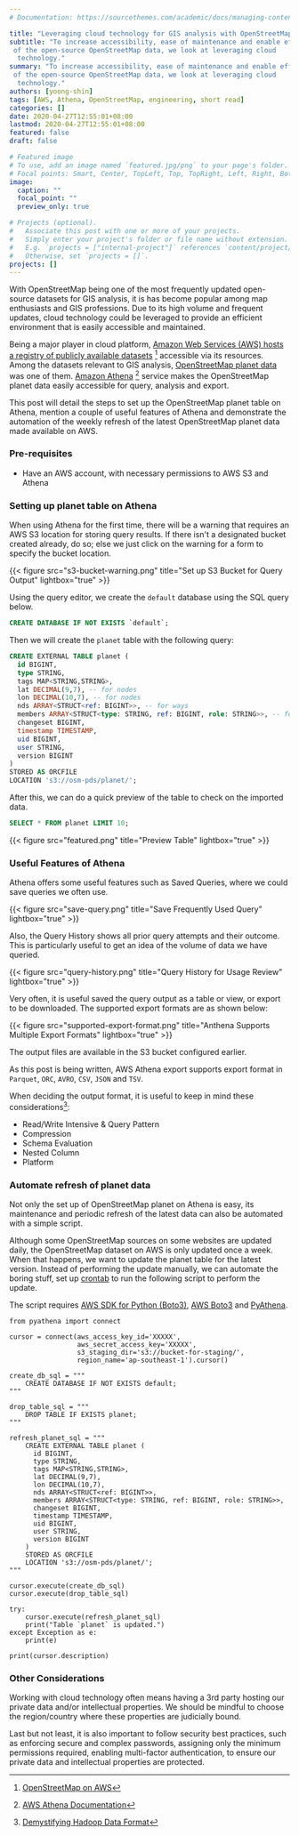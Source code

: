 ```yaml
---
# Documentation: https://sourcethemes.com/academic/docs/managing-content/

title: "Leveraging cloud technology for GIS analysis with OpenStreetMap"
subtitle: "To increase accessibility, ease of maintenance and enable efficient analysis
 of the open-source OpenStreetMap data, we look at leveraging cloud
  technology."
summary: "To increase accessibility, ease of maintenance and enable efficient analysis
 of the open-source OpenStreetMap data, we look at leveraging cloud
  technology."
authors: [yoong-shin]
tags: [AWS, Athena, OpenStreetMap, engineering, short read]
categories: []
date: 2020-04-27T12:55:01+08:00
lastmod: 2020-04-27T12:55:01+08:00
featured: false
draft: false

# Featured image
# To use, add an image named `featured.jpg/png` to your page's folder.
# Focal points: Smart, Center, TopLeft, Top, TopRight, Left, Right, BottomLeft, Bottom, BottomRight.
image:
  caption: ""
  focal_point: ""
  preview_only: true

# Projects (optional).
#   Associate this post with one or more of your projects.
#   Simply enter your project's folder or file name without extension.
#   E.g. `projects = ["internal-project"]` references `content/project/deep-learning/index.md`.
#   Otherwise, set `projects = []`.
projects: []
---
```



With OpenStreetMap being one of the most frequently updated open-source datasets for GIS analysis, it is has become popular among map enthusiasts and GIS professions. Due to its high volume and frequent updates, cloud technology could be leveraged to provide an efficient environment that is easily accessible and maintained. 

Being a major player in cloud platform, [Amazon Web Services (AWS) hosts a registry of publicly available datasets](https://registry.opendata.aws/)  [^1] accessible via its resources. Among the datasets relevant to GIS analysis, [OpenStreetMap planet data](https://registry.opendata.aws/osm/) was one of them. [Amazon Athena](https://console.aws.amazon.com/athena/home) [^2] service makes the OpenStreetMap planet data easily accessible for query, analysis and export. 

This post will detail the steps to set up the OpenStreetMap planet table on Athena, mention a couple of useful features of Athena and demonstrate the automation of the weekly refresh of the latest OpenStreetMap planet data made available on AWS.

### Pre-requisites
- Have an AWS account, with necessary permissions to AWS S3 and Athena

### Setting up planet table on Athena

When using Athena for the first time, there will be a warning that requires an AWS S3 location for storing query results. If there isn't a designated bucket created already, do so; else we just click on the warning for a  form to specify the bucket location.

{{< figure src="s3-bucket-warning.png" title="Set up S3 Bucket for Query Output" lightbox="true" >}}

Using the query editor, we create the `default` database using the SQL query below. 
```sql
CREATE DATABASE IF NOT EXISTS `default`;
```

Then we will create the `planet` table with the following query:
```sql
CREATE EXTERNAL TABLE planet (
  id BIGINT,
  type STRING,
  tags MAP<STRING,STRING>,
  lat DECIMAL(9,7), -- for nodes
  lon DECIMAL(10,7), -- for nodes
  nds ARRAY<STRUCT<ref: BIGINT>>, -- for ways
  members ARRAY<STRUCT<type: STRING, ref: BIGINT, role: STRING>>, -- for relations
  changeset BIGINT,
  timestamp TIMESTAMP,
  uid BIGINT,
  user STRING,
  version BIGINT
)
STORED AS ORCFILE
LOCATION 's3://osm-pds/planet/';
```

After this, we can do a quick preview of the table to check on the imported data. 

```sql
SELECT * FROM planet LIMIT 10;
```

{{< figure src="featured.png" title="Preview Table" lightbox="true" >}}


### Useful Features of Athena

Athena offers some useful features such as Saved Queries, where we could save queries we often use. 

{{< figure src="save-query.png" title="Save Frequently Used Query" lightbox="true" >}}

Also, the Query History shows all prior query attempts and their outcome. This is particularly useful to get an idea of the volume of data we have queried.

{{< figure src="query-history.png" title="Query History for Usage Review" lightbox="true" >}}

Very often, it is useful saved the query output as a table or view, or export to be downloaded. The supported export formats are as shown below:

{{< figure src="supported-export-format.png" title="Anthena Supports Multiple Export Formats" lightbox="true" >}}

The output files are available in the S3 bucket configured earlier. 

As this post is being written, AWS Athena export supports export format in `Parquet`, `ORC`, `AVRO`, `CSV`, `JSON` and `TSV`. 

When deciding the output format, it is useful to keep in mind these considerations[^3]: 
- Read/Write Intensive & Query Pattern
- Compression
- Schema Evaluation
- Nested Column
- Platform 

### Automate refresh of planet data

Not only the set up of OpenStreetMap planet on Athena is easy, its maintenance and periodic refresh of the latest data can also be automated with a simple script. 

Although some OpenStreetMap sources on some websites are updated daily, the OpenStreetMap dataset on AWS is only updated once a week. When that happens, we want to update the planet table for the latest version. Instead of performing the update manually, we can automate the boring stuff, set up [crontab](https://crontab.guru/) to run the following script to perform the update. 

The script requires 
[AWS SDK for Python (Boto3)](https://aws.amazon.com/sdk-for-python/), 
[AWS Boto3](https://boto3.amazonaws.com/v1/documentation/api/latest/index.html) 
and [PyAthena](https://github.com/laughingman7743/PyAthena/). 

```python3
from pyathena import connect

cursor = connect(aws_access_key_id='XXXXX',
                 aws_secret_access_key='XXXXX',
                 s3_staging_dir='s3://bucket-for-staging/',
                 region_name='ap-southeast-1').cursor()

create_db_sql = """
    CREATE DATABASE IF NOT EXISTS default;
"""

drop_table_sql = """
    DROP TABLE IF EXISTS planet;
"""

refresh_planet_sql = """
    CREATE EXTERNAL TABLE planet (
      id BIGINT,
      type STRING,
      tags MAP<STRING,STRING>,
      lat DECIMAL(9,7), 
      lon DECIMAL(10,7), 
      nds ARRAY<STRUCT<ref: BIGINT>>,
      members ARRAY<STRUCT<type: STRING, ref: BIGINT, role: STRING>>,
      changeset BIGINT,
      timestamp TIMESTAMP,
      uid BIGINT,
      user STRING,
      version BIGINT
    )
    STORED AS ORCFILE
    LOCATION 's3://osm-pds/planet/';
"""

cursor.execute(create_db_sql)
cursor.execute(drop_table_sql)

try:
    cursor.execute(refresh_planet_sql)
    print("Table `planet` is updated.")
except Exception as e:
    print(e)

print(cursor.description)
```
 ### Other Considerations
 
Working with cloud technology often means having a 3rd party hosting our private data and/or intellectual properties. We should be mindful to choose the region/country where these properties are judicially bound. 

Last but not least, it is also important to follow security best practices, such as enforcing secure and complex passwords, assigning only the minimum permissions required, enabling multi-factor authentication, to ensure our private data and intellectual properties are protected. 



[^1]: [OpenStreetMap on AWS](https://docs.opendata.aws/osm-pds/readme.html)
[^2]: [AWS Athena Documentation](https://docs.aws.amazon.com/athena/index.html)
[^3]: [Demystifying Hadoop Data Format](https://towardsdatascience.com/demystify-hadoop-data-formats-avro-orc-and-parquet-e428709cf3bb)
